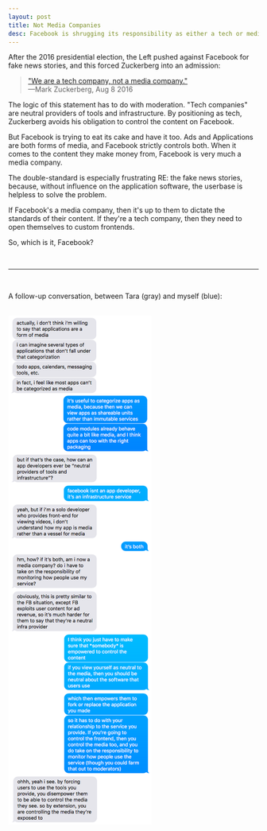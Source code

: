 ```yaml
---
layout: post
title: Not Media Companies
desc: Facebook is shrugging its responsibility as either a tech or media company.
---
```


After the 2016 presidential election, the Left pushed against Facebook for fake news stories, and this forced Zuckerberg into an admission:

<blockquote><a title="Mark Zuckerberg Says Facebook ‘Is Not a Media Company,’" href="http://www.thewrap.com/facebook-mark-zuckerberg-denies-media-company/">"We are a tech company, not a media company."</a><br>&mdash;Mark Zuckerberg, Aug 8 2016</blockquote>

The logic of this statement has to do with moderation.
"Tech companies" are neutral providers of tools and infrastructure.
By positioning as tech, Zuckerberg avoids his obligation to control the content on Facebook.

But Facebook is trying to eat its cake and have it too.
Ads and Applications are both forms of media, and Facebook strictly controls both.
When it comes to the content they make money from, Facebook is very much a media company.

The double-standard is especially frustrating RE: the fake news stories, because, without influence on the application software, the userbase is helpless to solve the problem.

If Facebook's a media company, then it's up to them to dictate the standards of their content.
If they're a tech company, then they need to open themselves to custom frontends.

So, which is it, Facebook?

<br>

---

<br>

A follow-up conversation, between Tara (gray) and myself (blue):

<br>

<img class="centered" src="/assets/img/app-as-media-conversation.png">